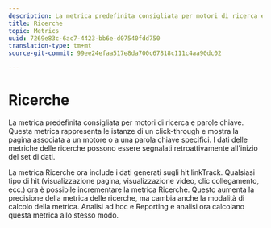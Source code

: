 ```yaml
---
description: La metrica predefinita consigliata per motori di ricerca e parole chiave. Questa metrica rappresenta le istanze di un click-through e mostra la pagina associata a un motore o a una parola chiave specifici. I dati delle metriche delle ricerche possono essere segnalati retroattivamente all'inizio del set di dati.
title: Ricerche
topic: Metrics
uuid: 7269e83c-6ac7-4423-bb6e-d07540fdd750
translation-type: tm+mt
source-git-commit: 99ee24efaa517e8da700c67818c111c4aa90dc02

---
```



# Ricerche

La metrica predefinita consigliata per motori di ricerca e parole chiave. Questa metrica rappresenta le istanze di un click-through e mostra la pagina associata a un motore o a una parola chiave specifici. I dati delle metriche delle ricerche possono essere segnalati retroattivamente all'inizio del set di dati.

La metrica Ricerche ora include i dati generati sugli hit linkTrack. Qualsiasi tipo di hit (visualizzazione pagina, visualizzazione video, clic collegamento, ecc.) ora è possibile incrementare la metrica Ricerche. Questo aumenta la precisione della metrica delle ricerche, ma cambia anche la modalità di calcolo della metrica. Analisi ad hoc e Reporting e analisi ora calcolano questa metrica allo stesso modo.
